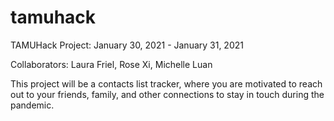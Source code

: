 # tamuhack
TAMUHack Project: January 30, 2021 - January 31, 2021

Collaborators: Laura Friel, Rose Xi, Michelle Luan

This project will be a contacts list tracker, where you are motivated to reach out to your friends, family, and other connections to stay in touch during the pandemic. 